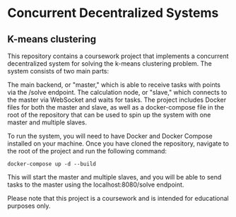 # Concurrent Decentralized Systems
## K-means clustering

This repository contains a coursework project that implements a concurrent decentralized system for solving the k-means clustering problem. The system consists of two main parts:

The main backend, or "master," which is able to receive tasks with points via the /solve endpoint.
The calculation node, or "slave," which connects to the master via WebSocket and waits for tasks.
The project includes Docker files for both the master and slave, as well as a docker-compose file in the root of the repository that can be used to spin up the system with one master and multiple slaves.

To run the system, you will need to have Docker and Docker Compose installed on your machine. Once you have cloned the repository, navigate to the root of the project and run the following command:

```
docker-compose up -d --build
```

This will start the master and multiple slaves, and you will be able to send tasks to the master using the localhost:8080/solve endpoint.

Please note that this project is a coursework and is intended for educational purposes only.
